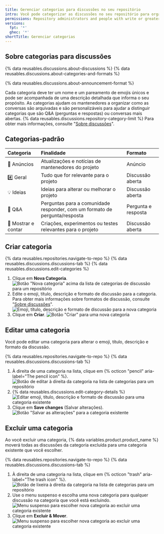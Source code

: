 ```yaml
---
title: Gerenciar categorias para discussões no seu repositório
intro: Você pode categorizar as discussões no seu repositório para organizar conversas para integrantes da sua comunidade e você pode escolher um formato para cada categoria.
permissions: Repository administrators and people with write or greater access to a repository can manage categories for discussions in the repository.
versions:
  fpt: '*'
  ghec: '*'
shortTitle: Gerenciar categorias
---
```



## Sobre categorias para discussões

{% data reusables.discussions.about-discussions %} {% data reusables.discussions.about-categories-and-formats %}

{% data reusables.discussions.about-announcement-format %}

Cada categoria deve ter um nome e um pareamento de emojis únicos e pode ser acompanhada de uma descrição detalhada que informa o seu propósito. As categorias ajudam os mantenedores a organizar como as conversas são arquivadas e são personalizáveis para ajudar a distinguir categorias que são Q&A (perguntas e respostas) ou conversas mais abertas. {% data reusables.discussions.repository-category-limit %} Para obter mais informações, consulte "[Sobre discussões](/discussions/collaborating-with-your-community-using-discussions/about-discussions#about-categories-and-formats-for-discussions)".

## Categorias-padrão

| Categoria          | Finalidade                                                                 | Formato             |
|:------------------ |:-------------------------------------------------------------------------- |:------------------- |
| 📣 Anúncios         | Atualizações e notícias de mantenedores do projeto                         | Anúncio             |
| #️⃣ Geral          | Tudo que for relevante para o projeto                                      | Discussão aberta    |
| 💡 Ideias           | Ideias para alterar ou melhorar o projeto                                  | Discussão aberta    |
| 🙏 Q&A              | Perguntas para a comunidade responder, com um formato de pergunta/resposta | Pergunta e resposta |
| 🙌 Mostrar e contar | Criações, experimentos ou testes relevantes para o projeto                 | Discussão aberta    |

## Criar categoria

{% data reusables.repositories.navigate-to-repo %}
{% data reusables.discussions.discussions-tab %}
{% data reusables.discussions.edit-categories %}
1. Clique em **Nova Categoria**. ![Botão "Nova categoria" acima da lista de categorias de discussão para um repositório](/assets/images/help/discussions/click-new-category-button.png)
1. Edite o emoji, título, descrição e formato de discussão para a categoria. Para obter mais informações sobre formatos de discussão, consulte "[Sobre discussões](/discussions/collaborating-with-your-community-using-discussions/about-discussions#about-categories-and-formats-for-discussions)". ![Emoji, título, descrição e formato de discussão para a nova categoria](/assets/images/help/discussions/edit-category-details.png)
1. Clique em **Criar**. ![Botão "Criar" para uma nova categoria](/assets/images/help/discussions/new-category-click-create-button.png)

## Editar uma categoria

Você pode editar uma categoria para alterar o emoji, título, descrição e formato da discussão.

{% data reusables.repositories.navigate-to-repo %}
{% data reusables.discussions.discussions-tab %}
1. À direita de uma categoria na lista, clique em {% octicon "pencil" aria-label="The pencil icon" %}. ![Botão de editar à direita da categoria na lista de categorias para um repositório](/assets/images/help/discussions/click-edit-for-category.png)
1. {% data reusables.discussions.edit-category-details %}![Editar emoji, título, descrição e formato de discussão para uma categoria existente](/assets/images/help/discussions/edit-existing-category-details.png)
1. Clique em **Save changes** (Salvar alterações). ![Botão "Salvar as alterações" para a categoria existente](/assets/images/help/discussions/existing-category-click-save-changes-button.png)

## Excluir uma categoria

Ao você excluir uma categoria, {% data variables.product.product_name %} moverá todas as discussões da categoria excluída para uma categoria existente que você escolher.

{% data reusables.repositories.navigate-to-repo %}
{% data reusables.discussions.discussions-tab %}
1. À direita de uma categoria na lista, clique em {% octicon "trash" aria-label="The trash icon" %}. ![Botão de lixeira à direita da categoria na lista de categorias para um repositório](/assets/images/help/discussions/click-delete-for-category.png)
1. Use o menu suspenso e escolha uma nova categoria para qualquer discussão na categoria que você está excluindo. ![Menu suspenso para escolher nova categoria ao excluir uma categoria existente](/assets/images/help/discussions/choose-new-category.png)
1. Clique em **Excluir & Mover**. ![Menu suspenso para escolher nova categoria ao excluir uma categoria existente](/assets/images/help/discussions/click-delete-and-move-button.png)
